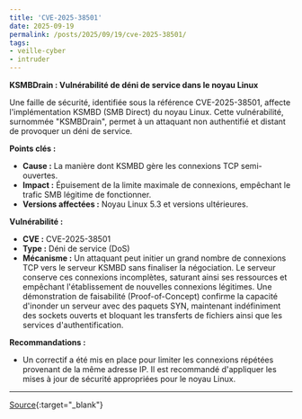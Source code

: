 ```yaml
---
title: 'CVE-2025-38501'
date: 2025-09-19
permalink: /posts/2025/09/19/cve-2025-38501/
tags:
- veille-cyber
- intruder
---
```

**KSMBDrain : Vulnérabilité de déni de service dans le noyau Linux**

Une faille de sécurité, identifiée sous la référence CVE-2025-38501, affecte l'implémentation KSMBD (SMB Direct) du noyau Linux. Cette vulnérabilité, surnommée "KSMBDrain", permet à un attaquant non authentifié et distant de provoquer un déni de service.

**Points clés :**

*   **Cause :** La manière dont KSMBD gère les connexions TCP semi-ouvertes.
*   **Impact :** Épuisement de la limite maximale de connexions, empêchant le trafic SMB légitime de fonctionner.
*   **Versions affectées :** Noyau Linux 5.3 et versions ultérieures.

**Vulnérabilité :**

*   **CVE :** CVE-2025-38501
*   **Type :** Déni de service (DoS)
*   **Mécanisme :** Un attaquant peut initier un grand nombre de connexions TCP vers le serveur KSMBD sans finaliser la négociation. Le serveur conserve ces connexions incomplètes, saturant ainsi ses ressources et empêchant l'établissement de nouvelles connexions légitimes. Une démonstration de faisabilité (Proof-of-Concept) confirme la capacité d'inonder un serveur avec des paquets SYN, maintenant indéfiniment des sockets ouverts et bloquant les transferts de fichiers ainsi que les services d'authentification.

**Recommandations :**

*   Un correctif a été mis en place pour limiter les connexions répétées provenant de la même adresse IP. Il est recommandé d'appliquer les mises à jour de sécurité appropriées pour le noyau Linux.

---
[Source](https://cvemon.intruder.io/cves/CVE-2025-38501){:target="_blank"}
